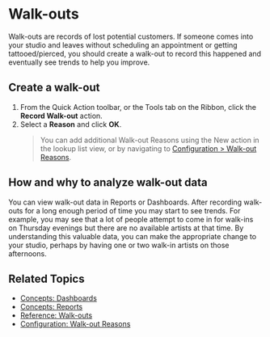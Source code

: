 # Walk-outs

Walk-outs are records of lost potential customers. If someone comes into your studio and leaves without scheduling an appointment or getting tattooed/pierced, you should create a walk-out to record this happened and eventually see trends to help you improve.

## Create a walk-out

1. From the Quick Action toolbar, or the Tools tab on the Ribbon, click the **Record Walk-out** action.
2. Select a **Reason** and click **OK**.
    > You can add additional Walk-out Reasons using the New action in the lookup list view, or by navigating to [Configuration > Walk-out Reasons](../configuration/walk-out-reasons.md).

## How and why to analyze walk-out data

You can view walk-out data in Reports or Dashboards. After recording walk-outs for a long enough period of time you may start to see trends. For example, you may see that a lot of people attempt to come in for walk-ins on Thursday evenings but there are no available artists at that time. By understanding this valuable data, you can make the appropriate change to your studio, perhaps by having one or two walk-in artists on those afternoons.

## Related Topics

- [Concepts: Dashboards](dashboards.md)
- [Concepts: Reports](reports.md)
- [Reference: Walk-outs](../reference/walk-outs.md)
- [Configuration: Walk-out Reasons](../configuration/walk-out-reasons.md)

